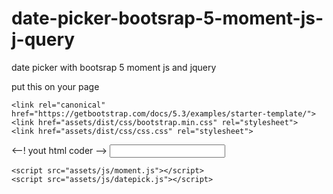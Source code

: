 # date-picker-bootsrap-5-moment-js-j-query
date picker with bootsrap 5 moment js and jquery

put this on your page

    <link rel="canonical" href="https://getbootstrap.com/docs/5.3/examples/starter-template/">
    <link href="assets/dist/css/bootstrap.min.css" rel="stylesheet">
    <link href="assets/dist/css/css.css" rel="stylesheet">

 <--! yout html coder -->
    <input value="" data-datePicker =true >

    <script src="assets/js/moment.js"></script>
    <script src="assets/js/datepick.js"></script>

